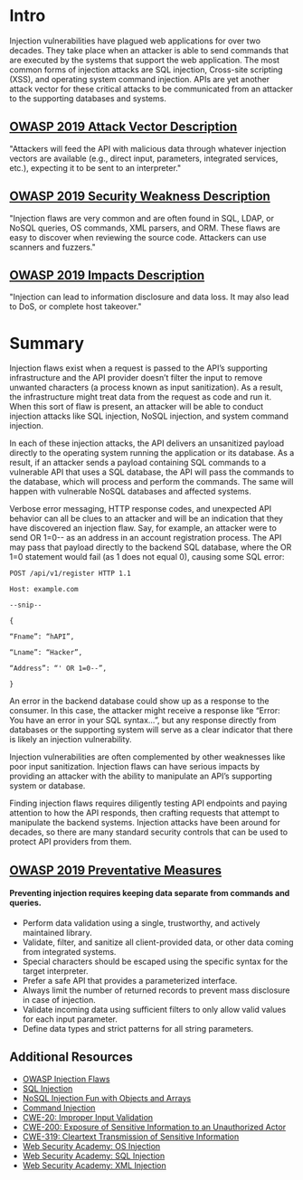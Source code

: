 # Intro

Injection vulnerabilities have plagued web applications for over two decades. They take place when an attacker is able to send commands that are executed by the systems that support the web application. The most common forms of injection attacks are SQL injection, Cross-site scripting (XSS), and operating system command injection. APIs are yet another attack vector for these critical attacks to be communicated from an attacker to the supporting databases and systems.

## [OWASP 2019 Attack Vector Description](https://owasp.org/API-Security/editions/2019/en/0xa8-injection/)

"Attackers will feed the API with malicious data through whatever injection vectors are available (e.g., direct input, parameters, integrated services, etc.), expecting it to be sent to an interpreter."

## [OWASP 2019 Security Weakness Description](https://owasp.org/API-Security/editions/2019/en/0xa8-injection/)

"Injection flaws are very common and are often found in SQL, LDAP, or NoSQL queries, OS commands, XML parsers, and ORM. These flaws are easy to discover when reviewing the source code. Attackers can use scanners and fuzzers."

## [OWASP 2019 Impacts Description](https://owasp.org/API-Security/editions/2019/en/0xa8-injection/)

"Injection can lead to information disclosure and data loss. It may also lead to DoS, or complete host takeover."

# Summary

Injection flaws exist when a request is passed to the API’s supporting infrastructure and the API provider doesn’t filter the input to remove unwanted characters (a process known as input sanitization). As a result, the infrastructure might treat data from the request as code and run it. When this sort of flaw is present, an attacker will be able to conduct injection attacks like SQL injection, NoSQL injection, and system command injection.

In each of these injection attacks, the API delivers an unsanitized payload directly to the operating system running the application or its database. As a result, if an attacker sends a payload containing SQL commands to a vulnerable API that uses a SQL database, the API will pass the commands to the database, which will process and perform the commands. The same will happen with vulnerable NoSQL databases and affected systems.

Verbose error messaging, HTTP response codes, and unexpected API behavior can all be clues to an attacker and will be an indication that they have discovered an injection flaw. Say, for example, an attacker were to send OR 1=0-- as an address in an account registration process. The API may pass that payload directly to the backend SQL database, where the OR 1=0 statement would fail (as 1 does not equal 0), causing some SQL error:

```
POST /api/v1/register HTTP 1.1

Host: example.com

--snip--

{

“Fname”: “hAPI”,

“Lname”: “Hacker”,

“Address”: “' OR 1=0--”,

}
```

An error in the backend database could show up as a response to the consumer. In this case, the attacker might receive a response like “Error: You have an error in your SQL syntax…”, but any response directly from databases or the supporting system will serve as a clear indicator that there is likely an injection vulnerability.

Injection vulnerabilities are often complemented by other weaknesses like poor input sanitization. Injection flaws can have serious impacts by providing an attacker with the ability to manipulate an API’s supporting system or database.

Finding injection flaws requires diligently testing API endpoints and paying attention to how the API responds, then crafting requests that attempt to manipulate the backend systems. Injection attacks have been around for decades, so there are many standard security controls that can be used to protect API providers from them.

## [OWASP 2019 Preventative Measures](https://owasp.org/API-Security/editions/2019/en/0xa8-injection/)

#### Preventing injection requires keeping data separate from commands and queries.

- Perform data validation using a single, trustworthy, and actively maintained library.
- Validate, filter, and sanitize all client-provided data, or other data coming from integrated systems.
- Special characters should be escaped using the specific syntax for the target interpreter.
- Prefer a safe API that provides a parameterized interface.
- Always limit the number of returned records to prevent mass disclosure in case of injection.
- Validate incoming data using sufficient filters to only allow valid values for each input parameter.
- Define data types and strict patterns for all string parameters.

## Additional Resources

- [OWASP Injection Flaws](https://www.owasp.org/index.php/Injection_Flaws)
- [SQL Injection](https://www.owasp.org/index.php/SQL_Injection)
- [NoSQL Injection Fun with Objects and Arrays](https://www.owasp.org/images/e/ed/GOD16-NOSQL.pdf)
- [Command Injection](https://www.owasp.org/index.php/Command_Injection)
- [CWE-20: Improper Input Validation](https://cwe.mitre.org/data/definitions/20.html)
- [CWE-200: Exposure of Sensitive Information to an Unauthorized Actor](https://cwe.mitre.org/data/definitions/200.html)
- [CWE-319: Cleartext Transmission of Sensitive Information](https://cwe.mitre.org/data/definitions/319.html)
- [Web Security Academy: OS Injection](https://portswigger.net/web-security/os-command-injection)
- [Web Security Academy: SQL Injection](https://portswigger.net/web-security/sql-injection)
- [Web Security Academy: XML Injection](https://portswigger.net/web-security/xxe)